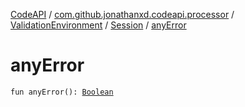 [CodeAPI](../../../index.md) / [com.github.jonathanxd.codeapi.processor](../../index.md) / [ValidationEnvironment](../index.md) / [Session](index.md) / [anyError](.)

# anyError

`fun anyError(): `[`Boolean`](https://kotlinlang.org/api/latest/jvm/stdlib/kotlin/-boolean/index.html)